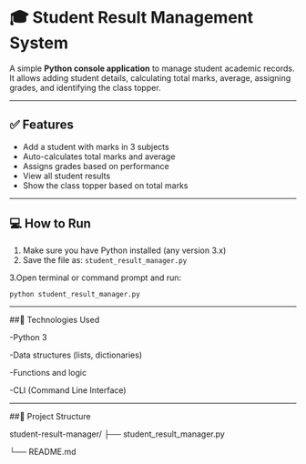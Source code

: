 # 🎓 Student Result Management System

A simple **Python console application** to manage student academic records.  
It allows adding student details, calculating total marks, average, assigning grades, and identifying the class topper.

---

## ✅ Features

- Add a student with marks in 3 subjects  
- Auto-calculates total marks and average  
- Assigns grades based on performance  
- View all student results  
- Show the class topper based on total marks

---

## 💻 How to Run

1. Make sure you have Python installed (any version 3.x)
2. Save the file as:
    `student_result_manager.py`
   
 3.Open terminal or command prompt and run:

```bash
python student_result_manager.py
```
---

##🧠 Technologies Used

-Python 3

-Data structures (lists, dictionaries)

-Functions and logic

-CLI (Command Line Interface)

---

##📁 Project Structure

student-result-manager/
├── student_result_manager.py

└── README.md

